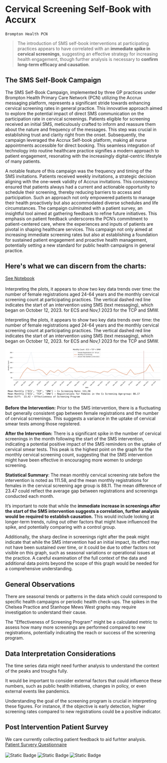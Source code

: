 # **Cervical Screening Self-Book with Accurx**
`Brompton Health PCN`

> The introduction of SMS self-book interventions at participating practices appears to have correlated with an **immediate spike in cervical screenings**, suggesting an effective strategy for increasing health engagement, though further analysis is necessary to **confirm long-term efficacy and causation**.

## **The SMS Self-Book Campaign**
The SMS Self-Book Campaign, implemented by three GP practices under Brompton Health Primary Care Network (PCN) utilizing the Accrux messaging platform, represents a significant stride towards enhancing cervical screening rates in general practice. This innovative approach aimed to explore the potential impact of direct SMS communication on the participation rate in cervical screenings. Patients eligible for screening received an initial SMS, meticulously crafted to inform and reassure them about the nature and frequency of the messages. This step was crucial in establishing trust and clarity right from the onset. Subsequently, the campaign leveraged the Accrux Self-book platform, making all nurse appointments accessible for direct booking. This seamless integration of technology into routine healthcare practice signifies a modern approach to patient engagement, resonating with the increasingly digital-centric lifestyle of many patients.

A notable feature of this campaign was the frequency and timing of the SMS invitations. Patients received weekly invitations, a strategic decision aligning with the one-week validity of Accrux invitations. This consistency ensured that patients always had a current and actionable opportunity to schedule their screening, thereby reducing barriers to access and participation. Such an approach not only empowered patients to manage their health proactively but also accommodated diverse schedules and life circumstances. The campaign culminated with a patient survey, an insightful tool aimed at gathering feedback to refine future initiatives. This emphasis on patient feedback underscores the PCN’s commitment to patient-centered care, where the experiences and inputs of patients are pivotal in shaping healthcare services. This campaign not only aimed at increasing immediate screening rates but also at establishing a foundation for sustained patient engagement and proactive health management, potentially setting a new standard for public health campaigns in general practice.

## **Here's what we can discern from the charts**:
[See Notebook](CxScreeningTimeSeries.ipynb)<BR><BR>
Interpreting the plots, it appears to show two key data trends over time: the number of female registrations aged 24-64 years and the monthly cervical screening count at participating practices. The vertical dashed red line indicates the start of an intervention using SMS (text messaging), which began on October 12, 2023. for ECS and Nov,1 2023 for the TCP and SMW.

Interpreting the plots, it appears to show two key data trends over time: the number of female registrations aged 24-64 years and the monthly cervical screening count at participating practices. The vertical dashed red line indicates the start of an intervention using SMS (text messaging), which began on October 12, 2023. for ECS and Nov,1 2023 for the TCP and SMW.

![Show Chart](https://github.com/janduplessis883/Cervical-Screening-Self-Book-with-Accurx/blob/main/images/Cervical%20Screening%20Outcome.png?raw=true)

**Before the Intervention:** Prior to the SMS intervention, there is a fluctuating but generally consistent gap between female registrations and the number of cervical screenings. This suggests a variance in the uptake of cervical smear tests among those registered.

**After the Intervention:** There is a significant spike in the number of cervical screenings in the month following the start of the SMS intervention, indicating a potential positive impact of the SMS reminders on the uptake of cervical smear tests. This peak is the highest point on the graph for the monthly cervical screening count, suggesting that the SMS intervention might have been effective in encouraging more women to undergo screening.

**Statistical Summary**: The mean monthly cervical screening rate before the intervention is noted as 111.58, and the mean monthly registrations for females in the cervical screening age group is 88.11. The mean difference of 23.47 could reflect the average gap between registrations and screenings conducted each month.

It’s important to note that while the **immediate increase in screenings after the start of the SMS intervention suggests a correlation, further analysis would be required to establish causation.** This would include looking at longer-term trends, ruling out other factors that might have influenced the spike, and potentially comparing with a control group.

Additionally, the sharp decline in screenings right after the peak might indicate that while the SMS intervention had an initial impact, its effect may not have been sustained over time, or it could be due to other factors not visible on this graph, such as seasonal variations or operational issues at the practice. A careful examination of the full context of the data and additional data points beyond the scope of this graph would be needed for a comprehensive understanding.
## **General Observations**
There are seasonal trends or patterns in the data which could correspond to specific health campaigns or periodic health check-ups.
The spikes in the Chelsea Practice and Stanhope Mews West graphs may require investigation to understand their cause.


The "Effectiveness of Screening Program" might be a calculated metric to assess how many more screenings are performed compared to new registrations, potentially indicating the reach or success of the screening program.

## Data Interpretation Considerations
The time series data might need further analysis to understand the context of the peaks and troughs fully.

It would be important to consider external factors that could influence these numbers, such as public health initiatives, changes in policy, or even external events like pandemics.

Understanding the goal of the screening program is crucial in interpreting these figures. For instance, if the objective is early detection, higher screening rates compared to new registrations could be a positive indicator.

## **Post Intervention Patient Survey**
We care currently collecting patient feedback to aid furhter analysis.<BR>
[Patient Survery Questionnaire](https://docs.google.com/forms/d/e/1FAIpQLSc_iWioKWfGq01BLFWX47sINgZhDGwaspM3yo0ewbQUES3FMw/viewform)
<BR><BR>
![Static Badge](https://img.shields.io/badge/GitHub-janduplessis883-%23aabd3b)  ![Static Badge](https://img.shields.io/badge/Python-3.10.6-%23ae4f4d) ![Static Badge](https://img.shields.io/badge/Telegram-%40jdp145-%2354a7e5?logo=telegram)<BR>
